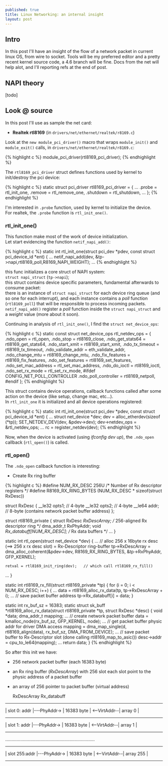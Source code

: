 ```yaml
---
published: true
title: Linux Networking: an internal insight
layout: post
---
```

## Intro

In this post I'll have an insight of the flow of a network packet in current linux OS, from wire to socket.
Tools will be my preferred editor and a pretty recent kernel source code, a 4.6 branch will be fine.
Docs from the net will help alot, and I'll reporting refs at the end of post.

## NAPI theory

[todo]

## Look @ source

In this post I'll use as sample the net card:

* **Realtek rtl8169** (in `drivers/net/ethernet/realtek/r8169.c`)

Look at the `new module_pci_driver()` macro that wraps `module_init()` and `module_exit()` calls, in `drivers/net/ethernet/realtek/r8169.c`:

{% highlight c %}
module_pci_driver(rtl8169_pci_driver);
{% endhighlight %}

The `rtl8169_pci_driver` struct defines functions used by kernel to init/destroy the pci device:

{% highlight c %}
static struct pci_driver rtl8169_pci_driver = {
...
	.probe		= rtl_init_one,
	.remove		= rtl_remove_one,
	.shutdown	= rtl_shutdown,
...
};
{% endhighlight %}

I'm interested in `.probe` function, used by kernel to initialize the device.<br>
For realtek, the `.probe` function is `rtl_init_one()`.<br>

### rtl_init_one()
This function make most of the work of device initialization.<br>
Let start evidencing the function `netif_napi_add()`:

{% highlight c %}
static int rtl_init_one(struct pci_dev *pdev, const struct pci_device_id *ent)
{
...
netif_napi_add(dev, &tp->napi,rtl8169_poll,R8169_NAPI_WEIGHT);
...
{% endhighlight %}

this func initializes a core struct of NAPI system:<br>
 `struct napi_struct` (`tp->napi`);<br>
this struct contains device specific parameters, fundamental afterwards to consume packet:<br>
there is an instance of `struct napi_struct` for each device ring queue (and so one for each interrupt),
and each instance contains a *poll* function (`rtl8169_poll`) that will be responsible to process
incoming packets.<br>
`netif_napi_add()` register a *poll* function inside the `struct napi_struct` and a *weight* value (more about it soon).

Continuing in analysis of `rtl_init_one()`, I find the `struct net_device_ops`:

{% highlight c %}
static const struct net_device_ops rtl_netdev_ops = {
	.ndo_open		= rtl_open,
	.ndo_stop		= rtl8169_close,
	.ndo_get_stats64	= rtl8169_get_stats64,
	.ndo_start_xmit		= rtl8169_start_xmit,
	.ndo_tx_timeout		= rtl8169_tx_timeout,
	.ndo_validate_addr	= eth_validate_addr,
	.ndo_change_mtu		= rtl8169_change_mtu,
	.ndo_fix_features	= rtl8169_fix_features,
	.ndo_set_features	= rtl8169_set_features,
	.ndo_set_mac_address	= rtl_set_mac_address,
	.ndo_do_ioctl		= rtl8169_ioctl,
	.ndo_set_rx_mode	= rtl_set_rx_mode,
#ifdef CONFIG_NET_POLL_CONTROLLER
	.ndo_poll_controller	= rtl8169_netpoll,
#endif
};
{% endhighlight %}

This struct contains device operations, callback functions called after some action on the device (like setup, change mac, etc...).<br>
In `rtl_init_one` it is initialized and all device operations registered:

{% highlight c %}
static int rtl_init_one(struct pci_dev *pdev, const struct pci_device_id *ent)
{
...
struct net_device *dev;
dev = alloc_etherdev(sizeof (*tp));
SET_NETDEV_DEV(dev, &pdev->dev);
dev->netdev_ops = &rtl_netdev_ops;
...
rc = register_netdev(dev);
{% endhighlight %}

Now, when the device is activated (using *ifconfig dev up*), the `.ndo_open` callback (`rtl_open()`) is called.

### rtl_open()

The `.ndo_open` callback function is interesting:

* Create Rx ring buffer

{% highlight c %}
#define NUM_RX_DESC	256U  /* Number of Rx descriptor registers */
#define R8169_RX_RING_BYTES	(NUM_RX_DESC * sizeof(struct RxDesc))

struct RxDesc {
	__le32 opts1;   // 4-byte
	__le32 opts2;  // 4-byte
	__le64 addr;    // 8-byte (contains network packet buffer address)
};

struct rtl8169_private {
	struct RxDesc *RxDescArray;  /* 256-aligned Rx descriptor ring */
	dma_addr_t RxPhyAddr;
	void *Rx_databuff[NUM_RX_DESC];  /* Rx data buffers */
	...
}

static int rtl_open(struct net_device *dev)
{
...
	// alloc 256 x 16byte rx desc (==> 256 x rx desc slot) = Rx-Descriptor ring-buffer
	tp->RxDescArray = dma_alloc_coherent(&pdev->dev, 
                                         R8169_RX_RING_BYTES, &tp->RxPhyAddr, GFP_KERNEL);

	retval = rtl8169_init_ring(dev);   // which call rtl8169_rx_fill()
...
}

static int rtl8169_rx_fill(struct rtl8169_private *tp)
{
	for (i = 0; i < NUM_RX_DESC; i++) {
	...
		data = rtl8169_alloc_rx_data(tp, tp->RxDescArray + i);
...
		// save packet buffer address
		tp->Rx_databuff[i] = data;
}

static int rx_buf_sz = 16383;
static struct sk_buff *rtl8169_alloc_rx_data(struct rtl8169_private *tp, struct RxDesc *desc)
{
	void *data;
	dma_addr_t mapping;
...
	// create network packet buffer
	data = kmalloc_node(rx_buf_sz, GFP_KERNEL, node);
...
	// get packet buffer physic addr for driver DMA access
	mapping = dma_map_single(d, rtl8169_align(data), rx_buf_sz, DMA_FROM_DEVICE);
...
	// save packet buffer to Rx-Descriptor slot (done calling rtl8169_map_to_asic())
	desc->addr = cpu_to_le64(mapping);
...
	return data;
}
{% endhighlight %}

So after this init we have:
- 256 network packet buffer (each 16383 byte)
- an Rx ring buffer (*RxDescArray*) with 256 slot
		each slot point to the physic address of a packet buffer
- an array of 256 pointer to packet buffer (virtual address)

  RxDescArray                                              Rx_databuff
-----------------             --------------              -------------
| slot 0:  addr |---PhyAddr-> | 16383 byte | <--VirtAddr--| array 0   |
-----------------             --------------              -------------
| slot 1:  addr |---PhyAddr-> | 16383 byte | <--VirtAddr--| array 1   |
-----------------             --------------              -------------
.......................................................................
-----------------             --------------              -------------
| slot 255:addr |---PhyAddr-> | 16383 byte | <--VirtAddr--| array 255 |
-----------------             --------------              -------------